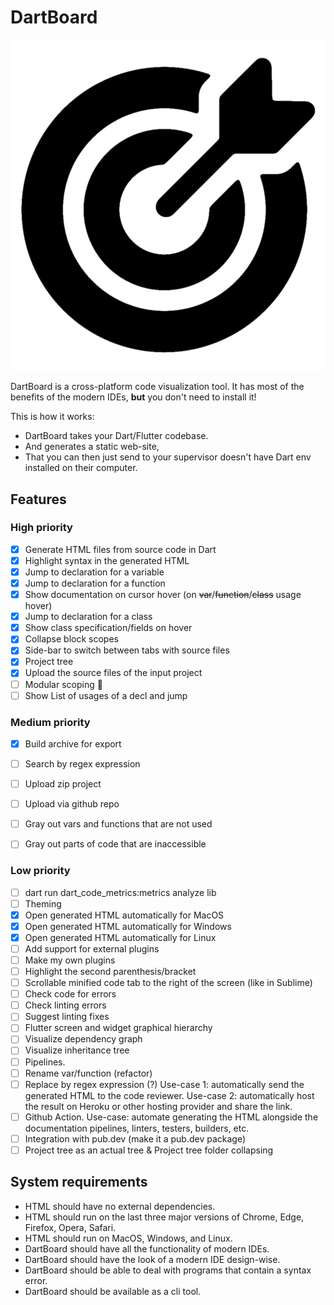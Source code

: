 # DartBoard

![logo_trans.png](logo_trans.png)

DartBoard is a cross-platform code visualization tool.
It has most of the benefits of the modern IDEs, **but**
you don't need to install it!

This is how it works:

- DartBoard takes your Dart/Flutter codebase.
- And generates a static web-site,
- That you can then just send to your supervisor doesn't
  have Dart env installed on their computer.

## Features

### High priority

- [x] Generate HTML files from source code in Dart
- [x] Highlight syntax in the generated HTML
- [x] Jump to declaration for a variable
- [x] Jump to declaration for a function
- [x] Show documentation on cursor hover (on ~~var~~/~~function~~/~~class~~ usage hover)
- [x] Jump to declaration for a class
- [x] Show class specification/fields on hover
- [x] Collapse block scopes
- [x] Side-bar to switch between tabs with source files
- [x] Project tree
- [x] Upload the source files of the input project
- [ ] Modular scoping 🔨
- [ ] Show List of usages of a decl and jump

### Medium priority

- [x] Build archive for export
- [ ] Search by regex expression
- [ ] Upload zip project
- [ ] Upload via github repo
- [ ] Gray out vars and functions that are not used
- [ ] Gray out parts of code that are inaccessible


### Low priority

- [ ] dart run dart_code_metrics:metrics analyze lib
- [ ] Theming
- [x] Open generated HTML automatically for MacOS
- [x] Open generated HTML automatically for Windows
- [x] Open generated HTML automatically for Linux
- [ ] Add support for external plugins
- [ ] Make my own plugins
- [ ] Highlight the second parenthesis/bracket
- [ ] Scrollable minified code tab to the right of the screen (like in Sublime)
- [ ] Check code for errors
- [ ] Check linting errors
- [ ] Suggest linting fixes
- [ ] Flutter screen and widget graphical hierarchy
- [ ] Visualize dependency graph
- [ ] Visualize inheritance tree
- [ ] Pipelines.
- [ ] Rename var/function (refactor)
- [ ] Replace by regex expression (?)
  Use-case 1: automatically send the generated HTML to the code reviewer.
  Use-case 2: automatically host the result on Heroku or other hosting provider and share the link.
- [ ] Github Action. Use-case: automate generating the HTML alongside the documentation pipelines,
  linters, testers, builders, etc.
- [ ] Integration with pub.dev (make it a pub.dev package)
- [ ] Project tree as an actual tree & Project tree folder collapsing

## System requirements

- HTML should have no external dependencies.
- HTML should run on the last three major versions of Chrome, Edge, Firefox, Opera, Safari.
- HTML should run on MacOS, Windows, and Linux.
- DartBoard should have all the functionality of modern IDEs.
- DartBoard should have the look of a modern IDE design-wise.
- DartBoard should be able to deal with programs that contain a syntax error.
- DartBoard should be available as a cli tool.